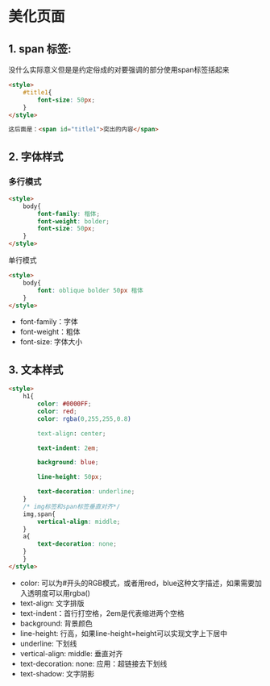 # 美化页面

## 1. span 标签: 

没什么实际意义但是是约定俗成的对要强调的部分使用span标签括起来

```html
<style>
    #title1{
        font-size: 50px;
    }
</style>

这后面是：<span id="title1">突出的内容</span>
```

## 2. 字体样式

### 多行模式

```html
<style>
    body{
        font-family: 楷体;
        font-weight: bolder;
        font-size: 50px;
    }
</style>
```

单行模式

```html
<style>
    body{
        font: oblique bolder 50px 楷体
    }
</style>
```



- font-family：字体
- font-weight：粗体
- font-size: 字体大小

## 3. 文本样式

```html
<style>
    h1{
        color: #0000FF;
        color: red;
        color: rgba(0,255,255,0.8)

        text-align: center;

        text-indent: 2em;

        background: blue;

        line-height: 50px;

        text-decoration: underline;
    }
    /* img标签和span标签垂直对齐*/
    img,span{
        vertical-align: middle;
    }
    a{
        text-decoration: none;
    }
    }
</style>
```

- color: 可以为#开头的RGB模式，或者用red，blue这种文字描述，如果需要加入透明度可以用rgba()
- text-align: 文字排版
- text-indent：首行打空格，2em是代表缩进两个空格
- background: 背景颜色
- line-height: 行高，如果line-height=height可以实现文字上下居中
- underline: 下划线
- vertical-align: middle: 垂直对齐
- text-decoration: none: 应用：超链接去下划线 
- text-shadow: 文字阴影